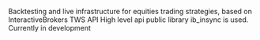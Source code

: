 Backtesting and live infrastructure for equities trading strategies, based on InteractiveBrokers TWS API
High level api public library ib_insync is used.
Currently in development
